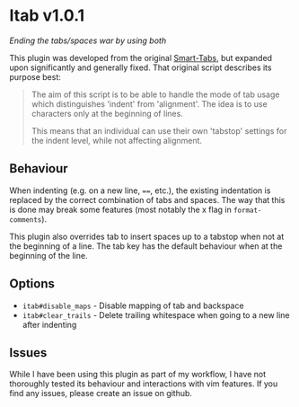 # Itab v1.0.1

*Ending the tabs/spaces war by using both*

This plugin was developed from the original [Smart-Tabs][1], but expanded upon
significantly and generally fixed. That original script describes its purpose
best:

> The aim of this script is to be able to handle the mode of tab usage which
> distinguishes 'indent' from 'alignment'. The idea is to use <tab> characters
> only at the beginning of lines.
>
> This means that an individual can use their own 'tabstop' settings for the
> indent level, while not affecting alignment.

 [1]: https://github.com/vim-scripts/Smart-Tabs

## Behaviour

When indenting (e.g. on a new line, `==`, etc.), the existing indentation is
replaced by the correct combination of tabs and spaces. The way that this is
done may break some features (most notably the x flag in `format-comments`).

This plugin also overrides tab to insert spaces up to a tabstop when not at the
beginning of a line. The tab key has the default behaviour when at the beginning
of the line.

## Options

- `itab#disable_maps` - Disable mapping of tab and backspace
- `itab#clear_trails` - Delete trailing whitespace when going to a new line
  after indenting

## Issues

While I have been using this plugin as part of my workflow, I have not
thoroughly tested its behaviour and interactions with vim features. If you find
any issues, please create an issue on github.
